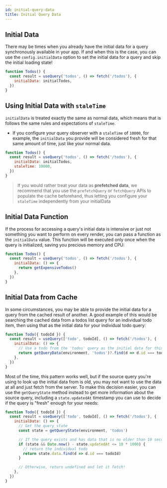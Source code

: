 ```yaml
---
id: initial-query-data
title: Initial Query Data
---
```


## Initial Data

There may be times when you already have the initial data for a query synchronously available in your app. If and when this is the case, you can use the `config.initialData` option to set the initial data for a query and skip the initial loading state!

```js
function Todos() {
  const result = useQuery('todos', () => fetch('/todos'), {
    initialData: initialTodos,
  })
}
```

## Using Initial Data with `staleTime`

`initialData` is treated exactly the same as normal data, which means that is follows the same rules and expectations of `staleTime`.

- If you configure your query observer with a `staleTime` of `10000`, for example, the `initialData` you provide will be considered fresh for that same amount of time, just like your normal data.

```js
function Todos() {
  const result = useQuery('todos', () => fetch('/todos'), {
    initialData: initialTodos,
    staleTime: 10000,
  })
}
```

> If you would rather treat your data as **prefetched data**, we recommend that you use the `prefetchQuery` or `fetchQuery` APIs to populate the cache beforehand, thus letting you configure your `staleTime` independently from your initialData

## Initial Data Function

If the process for accessing a query's initial data is intensive or just not something you want to perform on every render, you can pass a function as the `initialData` value. This function will be executed only once when the query is initialized, saving you precious memory and CPU:

```js
function Todos() {
  const result = useQuery('todos', () => fetch('/todos'), {
    initialData: () => {
      return getExpensiveTodos()
    },
  })
}
```

## Initial Data from Cache

In some circumstances, you may be able to provide the initial data for a query from the cached result of another. A good example of this would be searching the cached data from a todos list query for an individual todo item, then using that as the initial data for your individual todo query:

```js
function Todo({ todoId }) {
  const result = useQuery(['todo', todoId], () => fetch('/todos'), {
    initialData: () => {
      // Use a todo from the 'todos' query as the initial data for this todo query
      return getQueryData(environment, 'todos')?.find(d => d.id === todoId)
    },
  })
}
```

Most of the time, this pattern works well, but if the source query you're using to look up the initial data from is old, you may not want to use the data at all and just fetch from the server. To make this decision easier, you can use the `getQueryState` method instead to get more information about the source query, including a `state.updatedAt` timestamp you can use to decide if the query is "fresh" enough for your needs:

```js
function Todo({ todoId }) {
  const result = useQuery(['todo', todoId], () => fetch('/todos'), {
    initialData: () => {
      // Get the query state
      const state = getQueryState(environment, 'todos')

      // If the query exists and has data that is no older than 10 seconds...
      if (state && Date.now() - state.updatedAt <= 10 * 1000) {
        // return the individual todo
        return state.data.find(d => d.id === todoId)
      }

      // Otherwise, return undefined and let it fetch!
    },
  })
}
```
